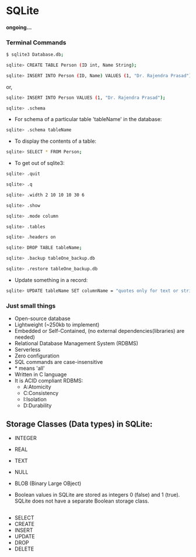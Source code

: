 # SQLite
#### ongoing...


### Terminal Commands

```sh
$ sqlite3 Database.db;
```

```sh
sqlite> CREATE TABLE Person (ID int, Name String);
```

```sh
sqlite> INSERT INTO Person (ID, Name) VALUES (1, "Dr. Rajendra Prasad");
```
or, 
```sh
sqlite> INSERT INTO Person VALUES (1, "Dr. Rajendra Prasad");
```
```sh
sqlite> .schema
```
-   For schema of a particular table 'tableName' in the database:
```sh
sqlite> .schema tableName
```
- To display the contents of a table:
```sh
sqlite> SELECT * FROM Person;
```
- To get out of sqlite3:
```sh
sqlite> .quit
```
```sh
sqlite> .q
```
```sh
sqlite> .width 2 10 10 10 30 6
```
```sh
sqlite> .show
```
```sh
sqlite> .mode column
```
```sh
sqlite> .tables
```
```sh
sqlite> .headers on
```

```sh
sqlite> DROP TABLE tableName;
```

```sh
sqlite> .backup tableOne_backup.db
```

```sh
sqlite> .restore tableOne_backup.db
```

* Update something in a record:

```sh
sqlite> UPDATE tableName SET columnName = "quotes only for text or string" WHERE rowid = 3;
```

### Just small things

- Open-source database
- Lightweight (~250kb to implement)
- Embedded or Self-Contained, (no external dependencies(libraries) are needed)
- Relational Database Management System (RDBMS)
- Serverless
- Zero configuration
- SQL commands are case-insensitive
- \* means 'all'
- Written in C language
- It is ACID compliant RDBMS: 
	- A:Atomicity
	- C:Consistency
	- I:Isolation
	- D:Durability


## Storage Classes (Data types) in SQLite:

- INTEGER
- REAL
- TEXT
- NULL
- BLOB (Binary Large OBject)

- Boolean values in SQLite are stored as integers 0 (false) and 1 (true).  SQLite does not have a separate Boolean storage class.

##

- SELECT
- CREATE
- INSERT
- UPDATE
- DROP
- DELETE

